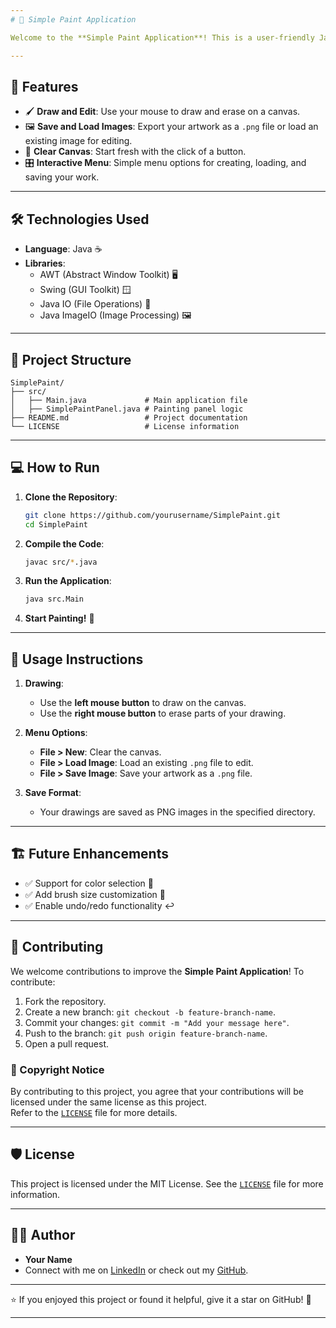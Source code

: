 ```yaml
---
# 🎨 Simple Paint Application

Welcome to the **Simple Paint Application**! This is a user-friendly Java-based painting program that allows you to create, save, and load images. Perfect for quick sketches, pixel art, or learning about Java's graphical libraries!

---
```


## 🚀 Features

- 🖌️ **Draw and Edit**: Use your mouse to draw and erase on a canvas.
- 🖼️ **Save and Load Images**: Export your artwork as a `.png` file or load an existing image for editing.
- 🧹 **Clear Canvas**: Start fresh with the click of a button.
- 🎛️ **Interactive Menu**: Simple menu options for creating, loading, and saving your work.

---

## 🛠️ Technologies Used

- **Language**: Java ☕
- **Libraries**:
    - AWT (Abstract Window Toolkit) 🖥️
    - Swing (GUI Toolkit) 🪟
    - Java IO (File Operations) 📂
    - Java ImageIO (Image Processing) 🖼️

---

## 📂 Project Structure

```
SimplePaint/
├── src/
│   ├── Main.java             # Main application file
│   ├── SimplePaintPanel.java # Painting panel logic
├── README.md                 # Project documentation
└── LICENSE                   # License information
```

---

## 💻 How to Run

1. **Clone the Repository**:
   ```bash
   git clone https://github.com/yourusername/SimplePaint.git
   cd SimplePaint
   ```

2. **Compile the Code**:
   ```bash
   javac src/*.java
   ```

3. **Run the Application**:
   ```bash
   java src.Main
   ```

4. **Start Painting!** 🎉

---

## 🎨 Usage Instructions

1. **Drawing**:
    - Use the **left mouse button** to draw on the canvas.
    - Use the **right mouse button** to erase parts of your drawing.

2. **Menu Options**:
    - **File > New**: Clear the canvas.
    - **File > Load Image**: Load an existing `.png` file to edit.
    - **File > Save Image**: Save your artwork as a `.png` file.

3. **Save Format**:
    - Your drawings are saved as PNG images in the specified directory.

---

## 🏗️ Future Enhancements

- ✅ Support for color selection 🎨
- ✅ Add brush size customization 🔧
- ✅ Enable undo/redo functionality ↩️

---

## 🤝 Contributing

We welcome contributions to improve the **Simple Paint Application**! To contribute:

1. Fork the repository.
2. Create a new branch: `git checkout -b feature-branch-name`.
3. Commit your changes: `git commit -m "Add your message here"`.
4. Push to the branch: `git push origin feature-branch-name`.
5. Open a pull request.

### 📜 Copyright Notice

By contributing to this project, you agree that your contributions will be licensed under the same license as this project.  
Refer to the [`LICENSE`](https://github.com/Purohit1999/Simple-Paint-Application/blob/main/LICENSE) file for more details.

---

## 🛡️ License

This project is licensed under the MIT License. See the [`LICENSE`](https://github.com/Purohit1999/Simple-Paint-Application/blob/main/LICENSE) file for more information.

---

## 🧑‍💻 Author

- **Your Name**
- Connect with me on [LinkedIn](https://www.linkedin.com/in/param-p-370616310/) or check out my [GitHub](https://github.com/Purohit1999).

---

⭐ If you enjoyed this project or found it helpful, give it a star on GitHub! 🌟

---

